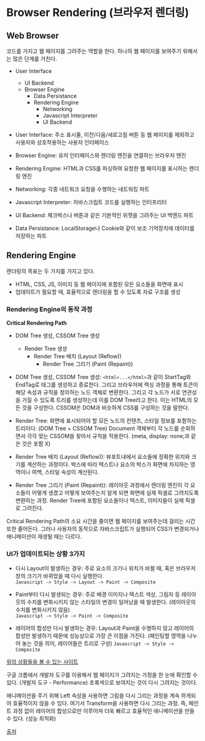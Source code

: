 # Browser Rendering (브라우저 렌더링)

## Web Browser
코드를 가지고 웹 페이지를 그려주는 역할을 한다. 하나의 웹 페이지를 보여주기 위해서는 많은 단계를 거친다.   

* User Interface
    * UI Backend
    * Browser Engine
        * Data Persistance
        * Rendering Engine
            * Networking
            * Javascript Interpreter
            * UI Backend

* User Interface: 주소 표시줄, 이전/다음/새로고침 버튼 등 웹 페이지를 제외하고 사용자와 상호작용하는 사용자 인터페이스
* Browser Engine: 유저 인터페이스와 렌더링 엔진을 연결하는 브라우저 엔진
* Rendering Engine: HTML과 CSS를 파싱하여 요청한 웹 페이지를 표시하는 렌더링 엔진
* Networking: 각종 네트워크 요청을 수행하는 네트워킹 파트
* Javascript Interpreter: 자바스크립트 코드를 실행하는 인터프리터
* UI Backend: 체크박스나 버튼과 같은 기본적인 위젯을 그려주는 UI 백엔드 파트
* Data Persistance: LocalStorage나 Cookie와 같이 보조 기억장치에 데이터를 저장하는 파트   

## Rendering Engine
렌더링의 목표는 두 가지를 가지고 있다.   
* HTML, CSS, JS, 이미지 등 웹 페이지에 포함된 모든 요소들을 화면에 표시
* 업데이트가 필요할 때, 효율적으로 렌더링을 할 수 있도록 자료 구조를 생성   

### Rendering Engine의 동작 과정
<b>Critical Rendering Path</b>   

* DOM Tree 생성, CSSOM Tree 생성
    * Render Tree 생성
        * Render Tree 배치 (Layout (Reflow))
            * Render Tree 그리기 (Paint (Repaint))   

* DOM Tree 생성, CSSOM Tree 생성: ```<html>...</html>```과 같이 StartTag와 EndTag로 태그를 생성하고 종료한다. 그리고 브라우저에 렉싱 과정을 통해 토큰이 해당 속성과 규칙을 정의하는 노드 객체로 변환한다. 그리고 각 노드가 서로 연관성을 가질 수 있도록 트리를 생성하는데 이를 DOM Tree라고 한다. 이는 HTML의 모든 것을 구성한다. CSSOM은 DOM과 비슷하게 CSS를 구성하는 것을 말한다.   

* Render Tree: 화면에 표시되어야 할 모든 노드의 컨텐츠, 스타일 정보를 포함하는 트리이다. (DOM Tree + CSSOM Tree) Document 객체부터 각 노드를 순회하면서 각각 맞는 CSSOM을 찾아서 규칙을 적용한다. (meta, display: none;과 같은 것은 포함 X)   

* Render Tree 배치 (Layout (Reflow)): 뷰포트내에서 요소들에 정확한 위치와 크기를 계산하는 과정이다. 박스에 따라 텍스트나 요소의 박스가 화면에 차지하는 영역이나 여백, 스타일 속성이 계산된다.

* Render Tree 그리기 (Paint (Repaint)): 레이아웃 과정에서 렌더링 엔진이 각 요소들이 어떻게 생겼고 어떻게 보여주는지 알게 되면 화면에 실제 픽셀로 그려지도록 변환하는 과정. Render Tree에 포함된 요소들이나 텍스트, 이미지들이 실제 픽셀로 그려진다.   

Critical Rendering Path의 소요 시간을 줄이면 웹 페이지를 보여주는데 걸리는 시간 또한 줄어든다. 그러나 사용자의 동작으로 자바스크립트가 실행되어 CSS가 변경되거나 애니메이션이 재생될 때는 다르다.

### UI가 업데이트되는 상황 3가지
* 다시 Layout이 발생하는 경우: 주로 요소의 크기나 위치가 바뀔 때, 혹은 브라우저 창의 크기가 바뀌었을 때 다시 실행한다.   
```Javascript -> Style -> Layout -> Paint -> Composite```

* Paint부터 다시 발생되는 경우: 주로 배경 이미지나 텍스트 색상, 그림자 등 레이아웃의 수치를 변화시키지 않는 스타일의 변경이 일어났을 때 발생한다. (레이아웃의 수치를 변화시키지 않음)   
```Javascript -> Style -> Paint -> Composite```

* 레이어의 합성만 다시 발생하는 경우: Layout과 Paint을 수행하지 않고 레이어의 합성만 발생하기 때문에 성능상으로 가장 큰 이점을 가진다. (페인팅할 영역을 나누어 놓는 것을 의미, 레이어들은 트리로 구성)
```Javascript -> Style -> Composite```

[위의 상황들을 볼 수 있는 사이트](https://csstriggers.com)   

구글 크롬에서 개발자 도구를 이용해서 웹 페이지가 그려지는 가정을 한 눈에 확인할 수 있다. (개발자 도구 - Performance) 초록색으로 보여지는 것이 다시 그려지는 것이다.   

애니메이션을 주기 위해 Left 속성을 사용하면 그림을 다시 그리는 과정을 계속 하게되어 효율적이지 않을 수 있다. 여기서 Transform을 사용하면 다시 그리는 과정. 즉, 페인트 과정 없이 레이어의 합성으로만 이루어져 더욱 빠르고 효율적인 애니메이션을 만들 수 있다. (성능 최적화)

[출처](https://www.youtube.com/watch?v=sJ14cWjrNis)